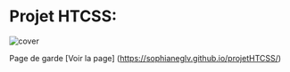 # Projet HTCSS: 
![cover](https://i.imgur.com/ZE88j7z.jpg)

Page de garde
[Voir la page] (https://sophianeglv.github.io/projetHTCSS/)

